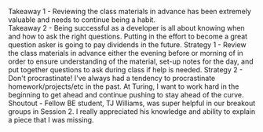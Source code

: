 Takeaway 1 - Reviewing the class materials in advance has been extremely valuable and needs to continue being a habit.  
Takeaway 2 - Being successful as a developer is all about knowing when and how to ask the right questions. Putting in the effort to become a great question asker is going to pay dividends in the future.
Strategy 1 - Review the class materials in advance either the evening before or morning of in order to ensure understanding of the material, set-up notes for the day, and put together questions to ask during class if help is needed.
Strategy 2 - Don't procrastinate! I've always had a tendency to procrastinate homework/projects/etc in the past. At Turing, I want to work hard in the beginning to get ahead and continue pushing to stay ahead of the curve.
Shoutout - Fellow BE student, TJ Williams, was super helpful in our breakout groups in Session 2. I really appreciated his knowledge and ability to explain a piece that I was missing. 
